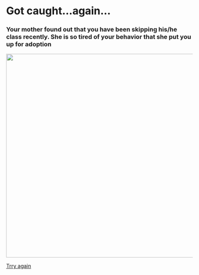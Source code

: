 # Got caught...again...

### Your mother found out that you have been skipping his/he class recently. She is so tired of your behavior that she put you up for adoption

<img src="https://crosswinds.org/wp-content/uploads/2016/08/Adoption2.jpg" width="550"/>

[Trry again](home.md)